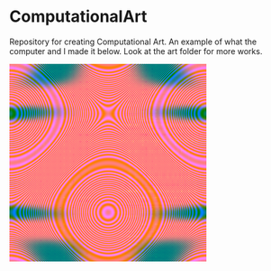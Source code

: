 # ComputationalArt
 Repository for creating Computational Art. An example of what the computer and I made it below. Look at the art folder for more works.

 ![phases](https://github.com/nikhilanand01/Computational-Art/blob/master/art/lambda_art_method/example1.png?raw=true)
